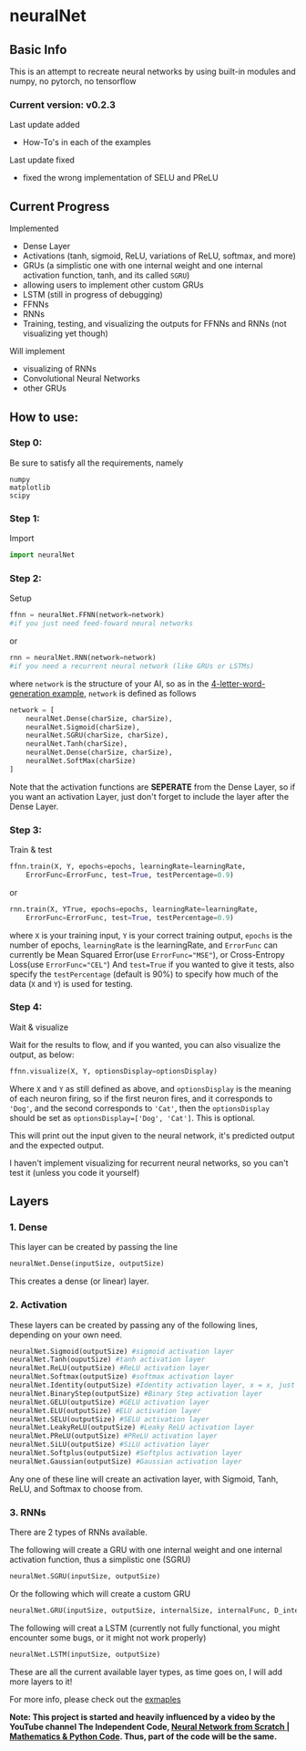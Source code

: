 # neuralNet

## Basic Info

This is an attempt to recreate neural networks by using built-in modules and numpy, no pytorch, no tensorflow

### Current version: v0.2.3

Last update added

- How-To's in each of the examples

Last update fixed

- fixed the wrong implementation of SELU and PReLU

## Current Progress

Implemented
- Dense Layer
- Activations (tanh, sigmoid, ReLU, variations of ReLU, softmax, and more)
- GRUs (a simplistic one with one internal weight and one internal activation function, tanh, and its called `SGRU`)
- allowing users to implement other custom GRUs
- LSTM (still in progress of debugging)
- FFNNs
- RNNs
- Training, testing, and visualizing the outputs for FFNNs and RNNs (not visualizing yet though)

Will implement
- visualizing of RNNs
- Convolutional Neural Networks
- other GRUs

## How to use:

### Step 0:

Be sure to satisfy all the requirements, namely
```
numpy
matplotlib
scipy
```

### Step 1:
Import
```python
import neuralNet
```

### Step 2:
Setup
```python
ffnn = neuralNet.FFNN(network=network)
#if you just need feed-foward neural networks
```
or
```python
rnn = neuralNet.RNN(network=network)
#if you need a recurrent neural network (like GRUs or LSTMs)
```
where `network` is the structure of your AI, so as in the [4-letter-word-generation example](https://github.com/pleituer/neuralNet/blob/main/examples/4_letter_word_generation/4_letter_word_generation.py), `network` is defined as follows
```python
network = [
    neuralNet.Dense(charSize, charSize),
    neuralNet.Sigmoid(charSize),
    neuralNet.SGRU(charSize, charSize),
    neuralNet.Tanh(charSize),
    neuralNet.Dense(charSize, charSize),
    neuralNet.SoftMax(charSize)
]
```
Note that the activation functions are **SEPERATE** from the Dense Layer, so if you want an activation Layer, just don't forget to include the layer after the Dense Layer.

### Step 3:
Train & test
```python
ffnn.train(X, Y, epochs=epochs, learningRate=learningRate,
    ErrorFunc=ErrorFunc, test=True, testPercentage=0.9)
```
or
```python
rnn.train(X, YTrue, epochs=epochs, learningRate=learningRate, 
    ErrorFunc=ErrorFunc, test=True, testPercentage=0.9)
```
where `X` is your training input, `Y` is your correct training output, `epochs` is the number of epochs, `learningRate` is the learningRate, and `ErrorFunc` can currently be Mean Squared Error(use `ErrorFunc="MSE"`), or Cross-Entropy Loss(use `ErrorFunc="CEL"`) And `test=True` if you wanted to give it tests, also specify the `testPercentage` (default is 90%) to specify how much of the data (`X` and `Y`) is used for testing.

### Step 4:
Wait & visualize

Wait for the results to flow, and if you wanted, you can also visualize the output, as below:
```python
ffnn.visualize(X, Y, optionsDisplay=optionsDisplay)
```
Where `X` and `Y` as still defined as above, and `optionsDisplay` is the meaning of each neuron firing, so if the first neuron fires, and it corresponds to `'Dog'`, and the second corresponds to `'Cat'`, then the `optionsDisplay` should be set as `optionsDisplay=['Dog', 'Cat']`. This is optional.

This will print out the input given to the neural network, it's predicted output and the expected output.

I haven't implement visualizing for recurrent neural networks, so you can't test it (unless you code it yourself)

## Layers

### 1. Dense

This layer can be created by passing the line
```python
neuralNet.Dense(inputSize, outputSize)
```
This creates a dense (or linear) layer.

### 2. Activation

These layers can be created by passing any of the following lines, depending on your own need.
```python
neuralNet.Sigmoid(outputSize) #sigmoid activation layer
neuralNet.Tanh(ouputSize) #tanh activation layer
neuralNet.ReLU(outputSize) #ReLU activation layer
neuralNet.Softmax(outputSize) #softmax activation layer
neuralNet.Identity(outputSize) #Identity activation layer, x = x, just in case if anyone wanted to use
neuralNet.BinaryStep(outputSize) #Binary Step activation layer
neuralNet.GELU(outputSize) #GELU activation layer
neuralNet.ELU(outputSize) #ELU activation layer
neuralNet.SELU(outputSize) #SELU activation layer
neuralNet.LeakyReLU(outputSize) #Leaky ReLU activation layer
neuralNet.PReLU(outputSize) #PReLU activation layer
neuralNet.SiLU(outputSize) #SiLU activation layer
neuralNet.Softplus(outputSize) #Softplus activation layer
neuralNet.Gaussian(outputSize) #Gaussian activation layer
```
Any one of these line will create an activation layer, with Sigmoid, Tanh, ReLU, and Softmax to choose from.

### 3. RNNs

There are 2 types of RNNs available.

The following will create a GRU with one internal weight and one internal activation function, thus a simplistic one (SGRU)
```python
neuralNet.SGRU(inputSize, outputSize)
```
Or the following which will create a custom GRU
```python
neuralNet.GRU(inputSize, outputSize, internalSize, internalFunc, D_internalFunc, trimFunc)
```
The following will creat a LSTM (currently not fully functional, you might encounter some bugs, or it might not work properly)
```python
neuralNet.LSTM(inputSize, outputSize)
```

These are all the current available layer types, as time goes on, I will add more layers to it!

For more info, please check out the [exmaples](https://github.com/pleituer/neuralNet/tree/main/examples)

**Note: This project is started and heavily influenced by a video by the YouTube channel The Independent Code, [Neural Network from Scratch | Mathematics & Python Code](https://www.youtube.com/watch?v=pauPCy_s0Ok). Thus, part of the code will be the same.**
